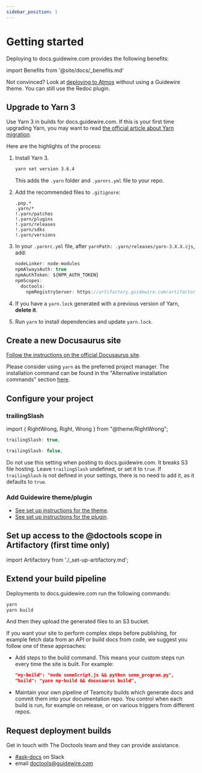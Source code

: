 ```yaml
---
sidebar_position: 1
---
```


# Getting started

Deploying to docs.guidewire.com provides the following benefits:

import Benefits from '@site/docs/\_benefits.md'

<Benefits/>

Not convinced? Look at [deploying to Atmos](./deploy-to-atmos.md) without using
a Guidewire theme. You can still use the Redoc plugin.

## Upgrade to Yarn 3

Use Yarn 3 in builds for docs.guidewire.com. If this is your first time
upgrading Yarn, you may want to read
[the official article about Yarn migration](https://yarnpkg.com/getting-started/migration).

Here are the highlights of the process:

1. Install Yarn 3.

   ```bash
   yarn set version 3.6.4
   ```

   This adds the `.yarn` folder and `.yarnrc.yml` file to your repo.

2. Add the recommended files to `.gitignore`:

   ```git title=".gitignore"
   .pnp.*
   .yarn/*
   !.yarn/patches
   !.yarn/plugins
   !.yarn/releases
   !.yarn/sdks
   !.yarn/versions
   ```

3. In your `.yarnrc.yml` file, after `yarnPath: .yarn/releases/yarn-3.X.X.cjs`,
   add:

   ```js yaml title=".yarnrc.yml"
   nodeLinker: node-modules
   npmAlwaysAuth: true
   npmAuthToken: ${NPM_AUTH_TOKEN}
   npmScopes:
     doctools:
       npmRegistryServer: https://artifactory.guidewire.com/artifactory/api/npm/doctools-npm-dev/
   ```

4. If you have a `yarn.lock` generated with a previous version of Yarn, **delete
   it**.
5. Run `yarn` to install dependencies and update `yarn.lock`.


## Create a new Docusaurus site

[Follow the instructions on the official Docusaurus site](https://docusaurus.io/docs/installation).

Please consider using `yarn` as the preferred project manager. The installation command
can be found in the "Alternative installation commands" section
[here](https://docusaurus.io/docs/installation#scaffold-project-website).

## Configure your project

### trailingSlash

import { RightWrong, Right, Wrong } from "@theme/RightWrong";

<RightWrong>
<Right>

```js title="docusaurus.config.js"
trailingSlash: true,
```

</Right>
<Wrong>

```js title="docusaurus.config.js"
trailingSlash: false,
```

</Wrong>
</RightWrong>

Do not use this setting when posting to docs.guidewire.com. It breaks S3 file
hosting. Leave `trailingSlash` undefined, or set it to `true`. If
`trailingSlash` is not defined in your settings, there is no need to add it, as
it defaults to `true`.

### Add Guidewire theme/plugin

- [See set up instructions for the theme](./Themes/Classic/set-up-theme.mdx).
- [See set up instructions for the plugin](./Plugins/Redoc/set-up-plugin.mdx).

## Set up access to the @doctools scope in Artifactory (first time only)

import Artifactory from './\_set-up-artifactory.md';

<Artifactory/>

## Extend your build pipeline

Deployments to docs.guidewire.com run the following commands:

```sh
yarn
yarn build
```

And then they upload the generated files to an S3 bucket.

If you want your site to perform complex steps before publishing, for example
fetch data from an API or build docs from code, we suggest you follow one of
these approaches:

- Add steps to the build command. This means your custom steps run every time
  the site is built. For example:
  ```json title="package.json"
  "my-build": "node someScript.js && python some_program.py",
  "build": "yarn my-build && docusaurus build",
  ```
- Maintain your own pipeline of Teamcity builds which generate docs and commit
  them into your documentation repo. You control when each build is run, for
  example on release, or on various triggers from different repos.

## Request deployment builds

Get in touch with The Doctools team and they can provide assistance.

- [#ask-docs](https://guidewire.slack.com/archives/C2LUW57BL) on Slack
- email [doctools@guidewire.com](mailto:doctools@guidewire.com)
